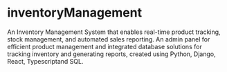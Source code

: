 # inventoryManagement
An Inventory Management System that enables real-time product tracking, stock management, and automated sales reporting. An admin  panel for efficient product management and integrated database solutions for tracking inventory and generating reports, created using Python, Django, React, Typescriptand SQL.
